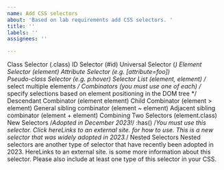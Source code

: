 ```yaml
---
name: Add CSS selectors
about: 'Based on lab requirements add CSS selectors. '
title: ''
labels: ''
assignees: ''

---
```


Class Selector (.class)
ID Selector (#id)
Universal Selector (*)
Element Selector (element) 
Attribute Selector (e.g. [attribute=foo])     
Pseudo-class Selector (e.g. p:hover)
Selector List (element, element)                   /* select multiple elements */
Combinators (you must use one of each)    /* specify selections based on element positioning in the DOM tree */
Descendant Combinator (element element)
Child Combinator (element > element)
General sibling combinator (element ~ element)
Adjacent sibling combinator (element + element)
Combining Two Selectors (element.class)
New Selectors /*Adopted in December 2023!*/
:has()  /*You must use this selector. Click hereLinks to an external site. for how to use. This is a new selector that was widely adopted in 2023.*/
Nested Selectors
Nested selectors are another type of selector that have recently been adopted in 2023. HereLinks to an external site. is some more information about this selector. Please also include at least one type of this selector in your CSS.
